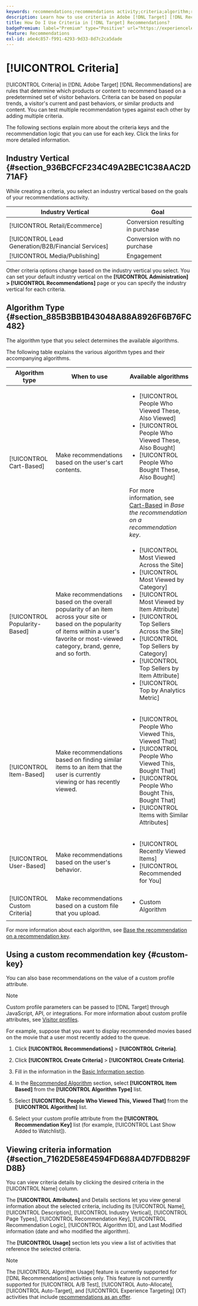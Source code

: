 ```yaml
---
keywords: recommendations;recommendations activity;criteria;algorithm;recommendation key;custom key;industry vertical;retail;eccommerce;lead generation;b2b;financial services;media;publishing
description: Learn how to use criteria in Adobe [!DNL Target] [!DNL Recommendations].
title: How Do I Use Criteria in [!DNL Target] Recommendations?
badgePremium: label="Premium" type="Positive" url="https://experienceleague.adobe.com/docs/target/using/introduction/intro.html?lang=en#premium newtab=true" tooltip="See what's included in Target Premium."
feature: Recommendations
exl-id: a6e4c857-f991-4293-9d33-8d7c2ca5dade
---
```

# [!UICONTROL Criteria]

[!UICONTROL Criteria] in [!DNL Adobe Target] [!DNL Recommendations] are rules that determine which products or content to recommend based on a predetermined set of visitor behaviors. Criteria can be based on popular trends, a visitor's current and past behaviors, or similar products and content. You can test multiple recommendation types against each other by adding multiple criteria.

The following sections explain more about the criteria keys and the recommendation logic that you can use for each key. Click the links for more detailed information.

## Industry Vertical {#section_936BCFCF234C49A2BEC1C38AAC2D71AF}

While creating a criteria, you select an industry vertical based on the goals of your recommendations activity.

| Industry Vertical | Goal |
|--- |--- |
|[!UICONTROL Retail/Ecommerce]|Conversion resulting in purchase|
|[!UICONTROL Lead Generation/B2B/Financial Services]|Conversion with no purchase|
|[!UICONTROL Media/Publishing]|Engagement|

Other criteria options change based on the industry vertical you select. You can set your default industry vertical on the **[!UICONTROL Administration] > [!UICONTROL Recommendations]** page or you can specify the industry vertical for each criteria.

## Algorithm Type {#section_885B3BB1B43048A88A8926F6B76FC482}

The algorithm type that you select determines the available algorithms.

The following table explains the various algorithm types and their accompanying algorithms.

|Algorithm type|When to use|Available algorithms|
| --- | --- | --- |
|[!UICONTROL Cart-Based]|Make recommendations based on the user's cart contents.|<ul><li>[!UICONTROL People Who Viewed These, Also Viewed]</li><li>[!UICONTROL People Who Viewed These, Also Bought]</li><li>[!UICONTROL People Who Bought These, Also Bought]</li></ul>For more information, see [Cart-Based](/help/main/c-recommendations/c-algorithms/base-the-recommendation-on-a-recommendation-key.md#cart-based) in *Base the recommendation on a recommendation key*.|
|[!UICONTROL Popularity-Based]|Make recommendations based on the overall popularity of an item across your site or based on the popularity of items within a user's favorite or most-viewed category, brand, genre, and so forth.|<ul><li>[!UICONTROL Most Viewed Across the Site]</li><li>[!UICONTROL Most Viewed by Category]</li><li>[!UICONTROL Most Viewed by Item Attribute]</li><li>[!UICONTROL Top Sellers Across the Site]</li><li>[!UICONTROL Top Sellers by Category]</li><li>[!UICONTROL Top Sellers by Item Attribute]</li><li>[!UICONTROL Top by Analytics Metric]</li></ul>|
|[!UICONTROL Item-Based]|Make recommendations based on finding similar items to an item that the user is currently viewing or has recently viewed.|<ul><li>[!UICONTROL People Who Viewed This, Viewed That]</li><li>[!UICONTROL People Who Viewed This, Bought That]</li><li>[!UICONTROL People Who Bought This, Bought That]</li><li>[!UICONTROL Items with Similar Attributes]</li></ul>|
|[!UICONTROL User-Based]|Make recommendations based on the user's behavior.|<ul><li>[!UICONTROL Recently Viewed Items]</li><li>[!UICONTROL Recommended for You]</li></ul>|
|[!UICONTROL Custom Criteria]|Make recommendations based on a custom file that you upload.|<ul><li>Custom Algorithm</li></ul>|

For more information about each algorithm, see [Base the recommendation on a recommendation key](/help/main/c-recommendations/c-algorithms/base-the-recommendation-on-a-recommendation-key.md).

## Using a custom recommendation key {#custom-key}

You can also base recommendations on the value of a custom profile attribute.

>[!NOTE]
>
>Custom profile parameters can be passed to [!DNL Target] through JavaScript, API, or integrations. For more information about custom profile attributes, see [Visitor profiles](/help/main/c-target/c-visitor-profile/visitor-profile.md).

For example, suppose that you want to display recommended movies based on the movie that a user most recently added to the queue.

1. Click **[!UICONTROL Recommendations]** > **[!UICONTROL Criteria]**.

1. Click **[!UICONTROL Create Criteria]** > **[!UICONTROL Create Criteria]**.

1. Fill in the information in the [Basic Information section](/help/main/c-recommendations/c-algorithms/create-new-algorithm.md#info).

1. In the [Recommended Algorithm](/help/main/c-recommendations/c-algorithms/create-new-algorithm.md#rec-algo) section, select **[!UICONTROL Item Based]** from the **[!UICONTROL Algorithm Type]** list.

1. Select **[!UICONTROL People Who Viewed This, Viewed That]** from the **[!UICONTROL Algorithm]** list.

1. Select your custom profile attribute from the **[!UICONTROL Recommendation Key]** list (for example, [!UICONTROL Last Show Added to Watchlist]).

## Viewing criteria information {#section_7162DE58E4594FD688A4D7FDB829FD8B}

You can view criteria details by clicking the desired criteria in the [!UICONTROL Name] column.

The **[!UICONTROL Attributes]** and Details sections let you view general information about the selected criteria, including its [!UICONTROL Name], [!UICONTROL Description], [!UICONTROL Industry Vertical], [!UICONTROL Page Types], [!UICONTROL Recommendation Key], [!UICONTROL Recommendation Logic], [!UICONTROL Algorithm ID], and Last Modified information (date and who modified the algorithm).

The **[!UICONTROL Usage]** section lets you view a list of activities that reference the selected criteria.

>[!NOTE]
>
>The [!UICONTROL Algorithm Usage] feature is currently supported for [!DNL Recommendations] activities only. This feature is not currently supported for [!UICONTROL A/B Test], [!UICONTROL Auto-Allocate], [!UICONTROL Auto-Target], and [!UICONTROL Experience Targeting] (XT) activities that include [recommendations as an offer](/help/main/c-recommendations/recommendations-as-an-offer.md).
